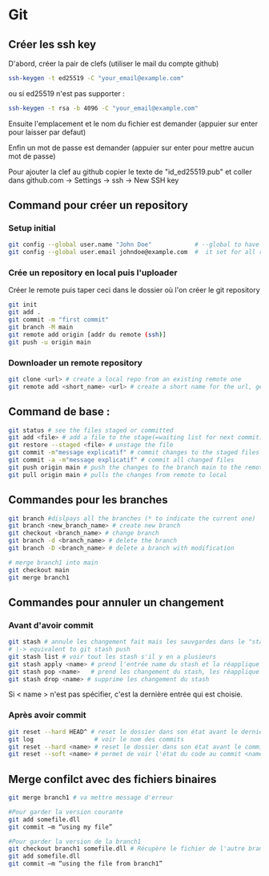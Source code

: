# Git

## Créer les ssh key

D'abord, créer la pair de clefs (utiliser le mail du compte github)
``` bash
ssh-keygen -t ed25519 -C "your_email@example.com"
```
ou si ed25519 n'est pas supporter : 
``` bash
ssh-keygen -t rsa -b 4096 -C "your_email@example.com"
```

Ensuite l'emplacement et le nom du fichier est demander (appuier sur enter pour laisser par defaut) 

Enfin un mot de passe est demander (appuier sur enter pour mettre aucun mot de passe)

Pour ajouter la clef au github copier le texte de "id_ed25519.pub" et coller dans github.com -> Settings -> ssh -> New SSH key

## Command pour créer un repository

### Setup initial
```bash
git config --global user.name "John Doe"            # --global to have
git config --global user.email johndoe@example.com  #  it set for all repo
```

### Crée un repository en local puis l'uploader

Créer le remote puis taper ceci dans le dossier où l'on créer le git repository
```bash
git init
git add .
git commit -m "first commit"
git branch -M main
git remote add origin [addr du remote (ssh)]
git push -u origin main
```
### Downloader un remote repository 
```bash
git clone <url> # create a local repo from an existing remote one
git remote add <short_name> <url> # create a short name for the url, generally the short name is "origin"
```

## Command de base :

```bash
git status # see the files staged or committed
git add <file> # add a file to the stage(=waiting list for next commit)
git restore --staged <file> # unstage the file
git commit -m"message explicatif" # commit changes to the staged files
git commit -a -m"message explicatif" # commit all changed files
git push origin main # push the changes to the branch main to the remote repository named origin
git pull origin main # pulls the changes from remote to local
```

## Commandes pour les branches

```bash
git branch #dislpays all the branches (* to indicate the current one)
git branch <new_branch_name> # create new branch
git checkout <branch_name> # change branch
git branch -d <branch_name> # delete the branch
git branch -D <branch_name> # delete a branch with modification

# merge branch1 into main
git checkout main 
git merge branch1 
```

## Commandes pour annuler un changement

### Avant d'avoir commit

```bash
git stash # annule les changement fait mais les sauvgardes dans le "stash"
# |-> equivalent to git stash push
git stash list # voir tout les stash s'il y en a plusieurs
git stash apply <name> # prend l'entrée name du stash et la réapplique 
git stash pop <name>   # prend les changement du stash, les réapplique et supprime ceux si du stash
git stash drop <name> # supprime les changement du stash
```

Si < name > n'est pas spécifier, c'est la dernière entrée qui est choisie.

### Après avoir commit

```bash
git reset --hard HEAD^ # reset le dossier dans son état avant le dernier commit
git log                 # voir le nom des commits
git reset --hard <name> # reset le dossier dans son état avant le commit <name> 
git reset --soft <name> # permet de voir l'état du code au commit <name> sans rien supprimer
```

## Merge confilct avec des fichiers binaires

```bash
git merge branch1 # va mettre message d'erreur

#Pour garder la version courante 
git add somefile.dll 
git commit –m “using my file”

#Pour garder la version de la branch1
git checkout branch1 somefile.dll # Récupère le fichier de l'autre branch
git add somefile.dll 
git commit –m “using the file from branch1”
```
